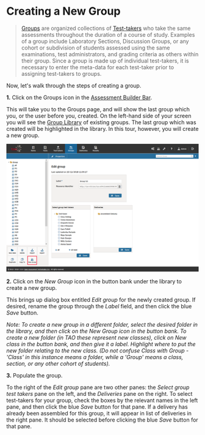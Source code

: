 <!--
created_at: 2016-12-15
authors:         
    - "Catherine Pease"
--> 

# Creating a New Group

>[Groups](../appendix/glossary.md#group) are organized collections of [Test-takers](../appendix/glossary.md#test-taker) who take the same assessments throughout the duration of a course of study. Examples of a group include Laboratory Sections, Discussion Groups, or any cohort or subdivision of students assessed using the same examinations, test administrators, and grading criteria as others within their group. Since a group is made up of individual test-takers, it is necessary to enter the meta-data for each test-taker prior to assigning test-takers to groups.

Now, let's walk through the steps of creating a group.

**1.** Click on the Groups icon in the [Assessment Builder Bar](../appendix/glossary.md#assessment-builder-bar).

This will take you to the Groups page, and will show the last group which you, or the user before you, created. On the left-hand side of your screen you will see the [Group Library](../appendix/glossary.md#group-library) of existing groups. The last group which was created will be highlighted in the library. In this tour, however, you will create a new group.

![Creating a New Group](../resources/backend/groups/new-group.png)

**2.**  Click on the *New Group* icon in the button bank under the library to create a new group.

This brings up dialog box entitled *Edit group* for the newly created group. If desired, rename the group through the *Label* field, and then click the blue *Save* button.

*Note: To create a new group in a different folder, select the desired folder in the library, and then click on the New Group icon in the button bank. To create a new folder (in TAO these represent new classes), click on New class in the button bank, and then give it a label. Highlight where to put the new folder relating to the new class. (Do not confuse Class with Group - 'Class' in this instance means a folder, while a 'Group' means a class, section, or any other cohort of students).*

**3.** Populate the group.

To the right of the *Edit group* pane are two other panes: the *Select group test takers* pane on the left, and the *Deliveries* pane on the right. To select test-takers for your group, check the boxes by the relevant names in the left pane, and then click the blue *Save* button for that pane. If a delivery has already been assembled for this group, it will appear in list of deliveries in the right pane. It should be selected before clicking the blue *Save* button for that pane.
